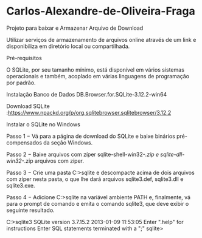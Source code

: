 # Carlos-Alexandre-de-Oliveira-Fraga
Projeto para baixar e Armazenar Arquivo de Download

Utilizar serviços de armazenamento de arquivos online através de um link e disponibiliza em diretório local ou compartilhada.


Pré-requisitos

O SQLite, por seu tamanho mínimo, está disponível em vários sistemas operacionais e também, acoplado em várias linguagens de programação por padrão.

Instalação Banco de Dados DB.Browser.for.SQLite-3.12.2-win64

Download SQLite :https://www.npackd.org/p/org.sqlitebrowser.sqlitebrowser/3.12.2


Instalar o SQLite no Windows


Passo 1 − Vá para a página de download do SQLite e baixe binários pré-compensados da seção Windows.

Passo 2 − Baixe arquivos com zíper sqlite-shell-win32-*.zip e sqlite-dll-win32-*.zip arquivos com zíper.

Passo 3 − Crie uma pasta C:\>sqlite e descompacte acima de dois arquivos com zíper nesta pasta, o que lhe dará arquivos sqlite3.def, sqlite3.dll e sqlite3.exe.

Passo 4 − Adicione C:\>sqlite na variável ambiente PATH e, finalmente, vá para o prompt de comando e emita o comando sqlite3, que deve exibir o seguinte resultado.


C:\>sqlite3
SQLite version 3.7.15.2 2013-01-09 11:53:05
Enter ".help" for instructions
Enter SQL statements terminated with a ";"
sqlite>

